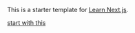 This is a starter template for [Learn Next.js](https://nextjs.org/learn).

[start with this](https://nextjs.org/learn/basics/data-fetching)
